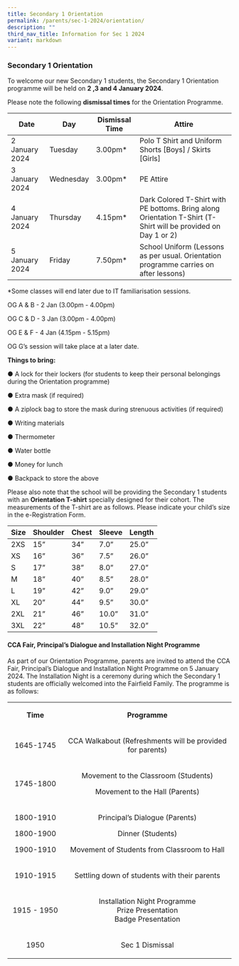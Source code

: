 ```yaml
---
title: Secondary 1 Orientation
permalink: /parents/sec-1-2024/orientation/
description: ""
third_nav_title: Information for Sec 1 2024
variant: markdown
---
```

### Secondary 1 Orientation

To welcome our new Secondary 1 students, the Secondary 1 Orientation programme will be held on&nbsp;**2 ,3 and 4 January 2024**.

  

Please note the following&nbsp;**dismissal times**&nbsp;for the Orientation Programme.

| Date | Day | Dismissal Time | Attire |
|---|---|---|---|
| 2 January 2024 | Tuesday | 3.00pm* | Polo T Shirt and Uniform Shorts [Boys] / Skirts [Girls] |
| 3 January 2024 | Wednesday | 3.00pm* | PE Attire |
| 4 January 2024 | Thursday | 4.15pm* | Dark Colored T-Shirt with PE bottoms. Bring along Orientation T-Shirt (T-Shirt will be provided on Day 1 or 2)|
| 5 January 2024 | Friday | 7.50pm* | School Uniform (Lessons as per usual. Orientation programme carries on after lessons) |

*Some classes will end later due to IT familiarisation sessions. 

OG A &amp; B - 2 Jan (3.00pm - 4.00pm)

OG C &amp; D - 3 Jan (3.00pm - 4.00pm)

OG E &amp; F - 4 Jan (4.15pm - 5.15pm)

OG G’s session will take place at a later date. 

**Things to bring:**

● A lock for their lockers (for students to keep their personal belongings during the Orientation programme)

● Extra mask&nbsp;(if required)

● A ziplock bag to store the mask during strenuous activities (if required)

● Writing materials

● Thermometer

● Water bottle

● Money for lunch

● Backpack to store the above

  

Please also note that the school will be providing the Secondary 1 students with an&nbsp;**Orientation T-shirt**&nbsp;specially designed for their cohort. The measurements of the T-shirt are as follows. Please indicate your child’s size in the e-Registration Form.

| Size | Shoulder | Chest | Sleeve | Length |
|---|---|---|---|---|
| 2XS | 15” | 34” | 7.0” | 25.0” |
| XS | 16” | 36” | 7.5” | 26.0” |
| S | 17” | 38” | 8.0” | 27.0” |
| M | 18” | 40” | 8.5” | 28.0” |
| L | 19” | 42” | 9.0” | 29.0” |
| XL | 20” | 44” | 9.5” | 30.0” |
| 2XL | 21” | 46” | 10.0” | 31.0” |
| 3XL | 22” | 48” | 10.5” | 32.0” |

#### CCA Fair, Principal’s Dialogue and Installation Night Programme

As part of our Orientation Programme, parents are invited to attend the CCA Fair, Principal’s Dialogue and Installation Night Programme on 5 January 2024. The Installation Night is a ceremony during which the Secondary 1 students are officially welcomed into the Fairfield Family. The programme is as follows:


<table width="861">
<tbody>
<tr style="height: 31.5px;">
<td width="128" style="height: 31.5px; text-align: center;">
<p><strong>Time</strong></p>
</td>
<td width="445" style="height: 31.5px; text-align: center;">
<p><strong>Programme</strong></p>
</td>
</tr>
<tr style="height: 31px;">
<td width="128" style="text-align: center; height: 31px;">
<p>1645-1745</p>
</td>
<td width="445" style="text-align: center; height: 31px;">
<p>CCA Walkabout (Refreshments will be provided for parents)</p>
</td>
</tr>
<tr style="height: 61px;">
<td width="128" style="text-align: center; height: 61px;">
<p>1745-1800</p>
</td>
<td width="445" style="text-align: center; height: 61px;">
<p>Movement to the Classroom (Students)</p>
<p>Movement to the Hall (Parents)</p>
</td>
</tr>
<tr style="height: 91px;">
<td width="128" style="text-align: center; height: 91px;">
<p>1800-1910</p>
<p>1800-1900</p>
<p>1900-1910</p>
</td>
<td width="445" style="text-align: center; height: 91px;">
<p>Principal’s Dialogue (Parents)</p>
<p>Dinner (Students)</p>
<p>Movement of Students from Classroom to Hall</p>
</td>
</tr>
<tr style="height: 31px;">
<td width="128" style="text-align: center; height: 31px;">
<p>1910-1915</p>
</td>
<td width="445" style="text-align: center; height: 31px;">
<p>Settling down of students with their parents</p>
</td>
</tr>
<tr style="height: 91px;">
<td width="128" style="text-align: center; height: 91px;">
<p>1915 - 1950</p>
</td>
<td width="445" style="text-align: center; height: 91px;">
<p>Installation Night Programme<br>Prize Presentation<br>Badge Presentation</p>
</td>
</tr>
<tr style="height: 31px;">
<td width="128" style="text-align: center; height: 31px;">
<p>1950</p>
</td>
<td width="445" style="text-align: center; height: 31px;">
<p>Sec 1 Dismissal</p>
</td>
</tr>
</tbody>
</table>